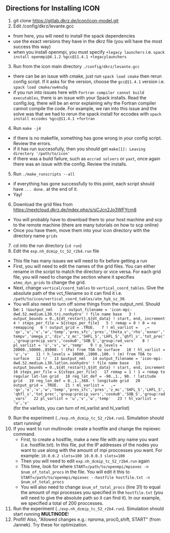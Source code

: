 ## Directions for Installing ICON
1. git clone https://gitlab.dkrz.de/icon/icon-model.git
2. Edit /config/dkrz/levante.gcc
  - from here, you will need to install the spack dependencies
  - use the exact versions they have in the dkrz file (you will have the most success this way)
  - when you install openmpi, you must specify `+legacy launchers` i.e. `spack install openmpi@4.1.2 %gcc@11.4.1 +legacylaunchers`
3. Run from the icon main directory `./config/dkrz/levante.gcc`
  - there can be an issue with cmake, just run `spack load cmake` then rerun config script. If it asks for the version, choose the `gcc@11.4.1` version i.e. `spack load cmake/vw4nu5g`
  - if you run into issues here with `Fortran compiler cannot build executables`, there is an issue with your Spack installs. Read the config.log, there will be an error explaining why the Fortran compiler cannot compile the code. For example, we ran into this issue and the solve was that we had to rerun the spack install for eccodes with `spack install eccodes %gcc@11.4.1 +fortran`
4. Run `make -j4 `
  - if there is no makefile, something has gone wrong in your config script. Review the errors.
  - if it has run successfully, then you should get `make[1]: Leaving directory '/path/to/icon'`
  - if there was a build failure, such as `eccrad solvers` or `yaxt`, once again there was an issue with the config. Review the installs.
5. Run `./make_runscripts --all`
  - if everything has gone successfully to this point, each script should have `... done.` at the end of it.
  - Yay!
6. Download the grid files from https://nextcloud.dkrz.de/index.php/s/sCJcn2Jo3WFYcm8
  - You will probably have to download them to your host machine and scp to the remote machine (there are many tutorials on how to scp online)
  - Once you have them, move them into your icon directory with the directory name `grids`
7. cd into the run directory (`cd run`)
8. Edit the `exp.nh_dcmip_tc_52_r2b4.run` file
  - This file has many issues we will need to fix before getting a run
  - First, you will need to edit the names of the grid files. You can either rename in the script to match the directory or vice versa. For each grid file, you will need to change the section where it specifies `atmo_dyn_grids` to change the grid.
  - Next, change `vertical/coord_tables` to `vertical_coord_tables`. Give the absolute path of the vct_filename so it can find it i.e. `/path/to/icon/vertical_coord_tables/atm_hyb_sz_30`.  
  - You will also need to turn off some things from the output_nml. Should be:
`1 !&output_nml  
2 ! output_filename = 'icon-mpi-dwd.52.medium.L30.tri.nonhydro' ! file name base  
3 ! output_bounds = 0.,${dt_restart},${dt_data} ! start, end, increment  
4 ! steps_per_file = ${steps_per_file}  
5 ! remap = 0 ! 0 = no remapping  
6 ! output_grid = .TRUE.  
7 ! ml_varlist =  
,→  'qv','u','v','w','temp','pres_sfc','pres','theta_v','rho','exner','tempv','omega_z','div','z_mc','SHFL_S','LHFL_S','qhfl_s','tot_prec','group:precip_vars','cosmu0','SOB_S','group:rad_vars'  
8 ! pl_varlist = 'u','v','w','temp'  
9 ! p_levels = 20000.,50000.,85000. ! (Pa) from TOA to surface  
10 ! hl_varlist = 'u','v'  
11 ! h_levels = 10000.,1000.,100. ! (m) from TOA to surface  
12 !/  
13 &output_nml  
14 output_filename = 'icon-mpi-dwd.52.medium.L30.latlon.nonhydro' ! file name base  
15 output_bounds = 0.,${dt_restart},${dt_data} ! start, end, increment  
16 steps_per_file = ${steps_per_file}  
17 remap = 1 ! 1 = remap to regular lat-lon grid  
18 reg_lat_def = -90.,1., 90. ! latitude grid  
19 reg_lon_def = 0.,1.,360. ! longitude grid  
20 output_grid = .TRUE.  
21 ! ml_varlist =  
,→ 'qv','u','v','w','temp','pres_sfc','pres','z_mc','SHFL_S','LHFL_S','qhfl_s','tot_prec','group:precip_vars','cosmu0','SOB_S','group:rad_vars'  
22 pl_varlist = 'u','v','w','temp'  
23 ! hl_varlist = 'u','v'`  
(for the varlists, you can turn of ml_varlist and hl_varlist)
9. Run the experiment (`./exp.nh_dcmip_tc_52_r2b4.run`). Simulation should start running!
10. If you want to run multinode: create a hostfile and change the mpiexec command.
    - First, to create a hostfile, make a new file with any name you want (i.e. hostfile.txt). In this file, put the IP addresses of the nodes you want to use along with the amount of mpi proccesses you want. For example:
      `10.0.0.2 slots=100
      10.0.0.3 slots=100`
    - Then you will need to edit `exp.nh_dcmip_tc_52_r2b4.run` again
    - This time, look for where `START=/path/to/openmpi/mpiexec -n $num_of_total_procs` in the file. You will edit it this to `START=/path/to/openmpi/mpiexec --hostfile hostfile.txt -n $num_of_total_procs`
    - You will also need to change `$num_of_total_procs` (line 31) to equal the amount of mpi processes you specified in the `hostfile.txt` (you will need to give the absolute path so it can find it). In our example, we specified a total of 200 proccesses.
11. Run the experiment (`./exp.nh_dcmip_tc_52_r2b4.run`). Simulation should start running **MULTINODE**!
12. Profit! Also, "Allowed changes e.g.: nproma, proc0_shift, START" (from Jannek). Try these for optimization. 
